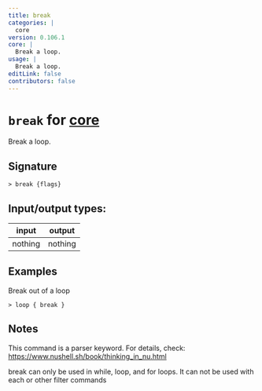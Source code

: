 ```yaml
---
title: break
categories: |
  core
version: 0.106.1
core: |
  Break a loop.
usage: |
  Break a loop.
editLink: false
contributors: false
---
```

<!-- This file is automatically generated. Please edit the command in https://github.com/nushell/nushell instead. -->

# `break` for [core](/commands/categories/core.md)

<div class='command-title'>Break a loop.</div>

## Signature

```> break {flags} ```


## Input/output types:

| input   | output  |
| ------- | ------- |
| nothing | nothing |
## Examples

Break out of a loop
```nu
> loop { break }

```

## Notes
This command is a parser keyword. For details, check:
  https://www.nushell.sh/book/thinking_in_nu.html

  break can only be used in while, loop, and for loops. It can not be used with each or other filter commands